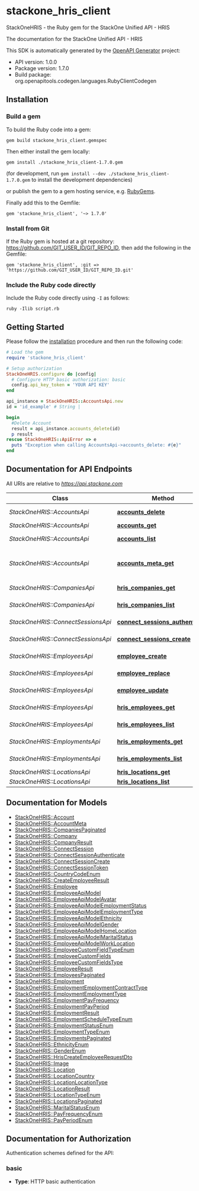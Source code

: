 # stackone_hris_client

StackOneHRIS - the Ruby gem for the StackOne Unified API - HRIS

The documentation for the StackOne Unified API - HRIS

This SDK is automatically generated by the [OpenAPI Generator](https://openapi-generator.tech) project:

- API version: 1.0.0
- Package version: 1.7.0
- Build package: org.openapitools.codegen.languages.RubyClientCodegen

## Installation

### Build a gem

To build the Ruby code into a gem:

```shell
gem build stackone_hris_client.gemspec
```

Then either install the gem locally:

```shell
gem install ./stackone_hris_client-1.7.0.gem
```

(for development, run `gem install --dev ./stackone_hris_client-1.7.0.gem` to install the development dependencies)

or publish the gem to a gem hosting service, e.g. [RubyGems](https://rubygems.org/).

Finally add this to the Gemfile:

    gem 'stackone_hris_client', '~> 1.7.0'

### Install from Git

If the Ruby gem is hosted at a git repository: https://github.com/GIT_USER_ID/GIT_REPO_ID, then add the following in the Gemfile:

    gem 'stackone_hris_client', :git => 'https://github.com/GIT_USER_ID/GIT_REPO_ID.git'

### Include the Ruby code directly

Include the Ruby code directly using `-I` as follows:

```shell
ruby -Ilib script.rb
```

## Getting Started

Please follow the [installation](#installation) procedure and then run the following code:

```ruby
# Load the gem
require 'stackone_hris_client'

# Setup authorization
StackOneHRIS.configure do |config|
  # Configure HTTP basic authorization: basic
  config.api_key_token = 'YOUR API KEY'
end

api_instance = StackOneHRIS::AccountsApi.new
id = 'id_example' # String |

begin
  #Delete Account
  result = api_instance.accounts_delete(id)
  p result
rescue StackOneHRIS::ApiError => e
  puts "Exception when calling AccountsApi->accounts_delete: #{e}"
end

```

## Documentation for API Endpoints

All URIs are relative to *https://api.stackone.com*

Class | Method | HTTP request | Description
------------ | ------------- | ------------- | -------------
*StackOneHRIS::AccountsApi* | [**accounts_delete**](docs/AccountsApi.md#accounts_delete) | **DELETE** /accounts/{id} | Delete Account
*StackOneHRIS::AccountsApi* | [**accounts_get**](docs/AccountsApi.md#accounts_get) | **GET** /accounts/{id} | Get Account
*StackOneHRIS::AccountsApi* | [**accounts_list**](docs/AccountsApi.md#accounts_list) | **GET** /accounts | List Accounts
*StackOneHRIS::AccountsApi* | [**accounts_meta_get**](docs/AccountsApi.md#accounts_meta_get) | **GET** /accounts/{id}/meta | Get meta information of the account
*StackOneHRIS::CompaniesApi* | [**hris_companies_get**](docs/CompaniesApi.md#hris_companies_get) | **GET** /unified/hris/companies/{id} | Get Company
*StackOneHRIS::CompaniesApi* | [**hris_companies_list**](docs/CompaniesApi.md#hris_companies_list) | **GET** /unified/hris/companies | List Companies
*StackOneHRIS::ConnectSessionsApi* | [**connect_sessions_authenticate**](docs/ConnectSessionsApi.md#connect_sessions_authenticate) | **POST** /connect_sessions/authenticate | Authenticate Session
*StackOneHRIS::ConnectSessionsApi* | [**connect_sessions_create**](docs/ConnectSessionsApi.md#connect_sessions_create) | **POST** /connect_sessions | Create Session
*StackOneHRIS::EmployeesApi* | [**employee_create**](docs/EmployeesApi.md#employee_create) | **POST** /unified/hris/employees | Creates an employee
*StackOneHRIS::EmployeesApi* | [**employee_replace**](docs/EmployeesApi.md#employee_replace) | **PUT** /unified/hris/employees/{id} | Replaces an employee
*StackOneHRIS::EmployeesApi* | [**employee_update**](docs/EmployeesApi.md#employee_update) | **PATCH** /unified/hris/employees/{id} | Updates an employee
*StackOneHRIS::EmployeesApi* | [**hris_employees_get**](docs/EmployeesApi.md#hris_employees_get) | **GET** /unified/hris/employees/{id} | Get Employee
*StackOneHRIS::EmployeesApi* | [**hris_employees_list**](docs/EmployeesApi.md#hris_employees_list) | **GET** /unified/hris/employees | List Employees
*StackOneHRIS::EmploymentsApi* | [**hris_employments_get**](docs/EmploymentsApi.md#hris_employments_get) | **GET** /unified/hris/employments/{id} | Get Employment
*StackOneHRIS::EmploymentsApi* | [**hris_employments_list**](docs/EmploymentsApi.md#hris_employments_list) | **GET** /unified/hris/employments | List Employments
*StackOneHRIS::LocationsApi* | [**hris_locations_get**](docs/LocationsApi.md#hris_locations_get) | **GET** /unified/hris/locations/{id} | Get location
*StackOneHRIS::LocationsApi* | [**hris_locations_list**](docs/LocationsApi.md#hris_locations_list) | **GET** /unified/hris/locations | List locations


## Documentation for Models

 - [StackOneHRIS::Account](docs/Account.md)
 - [StackOneHRIS::AccountMeta](docs/AccountMeta.md)
 - [StackOneHRIS::CompaniesPaginated](docs/CompaniesPaginated.md)
 - [StackOneHRIS::Company](docs/Company.md)
 - [StackOneHRIS::CompanyResult](docs/CompanyResult.md)
 - [StackOneHRIS::ConnectSession](docs/ConnectSession.md)
 - [StackOneHRIS::ConnectSessionAuthenticate](docs/ConnectSessionAuthenticate.md)
 - [StackOneHRIS::ConnectSessionCreate](docs/ConnectSessionCreate.md)
 - [StackOneHRIS::ConnectSessionToken](docs/ConnectSessionToken.md)
 - [StackOneHRIS::CountryCodeEnum](docs/CountryCodeEnum.md)
 - [StackOneHRIS::CreateEmployeeResult](docs/CreateEmployeeResult.md)
 - [StackOneHRIS::Employee](docs/Employee.md)
 - [StackOneHRIS::EmployeeApiModel](docs/EmployeeApiModel.md)
 - [StackOneHRIS::EmployeeApiModelAvatar](docs/EmployeeApiModelAvatar.md)
 - [StackOneHRIS::EmployeeApiModelEmploymentStatus](docs/EmployeeApiModelEmploymentStatus.md)
 - [StackOneHRIS::EmployeeApiModelEmploymentType](docs/EmployeeApiModelEmploymentType.md)
 - [StackOneHRIS::EmployeeApiModelEthnicity](docs/EmployeeApiModelEthnicity.md)
 - [StackOneHRIS::EmployeeApiModelGender](docs/EmployeeApiModelGender.md)
 - [StackOneHRIS::EmployeeApiModelHomeLocation](docs/EmployeeApiModelHomeLocation.md)
 - [StackOneHRIS::EmployeeApiModelMaritalStatus](docs/EmployeeApiModelMaritalStatus.md)
 - [StackOneHRIS::EmployeeApiModelWorkLocation](docs/EmployeeApiModelWorkLocation.md)
 - [StackOneHRIS::EmployeeCustomFieldTypeEnum](docs/EmployeeCustomFieldTypeEnum.md)
 - [StackOneHRIS::EmployeeCustomFields](docs/EmployeeCustomFields.md)
 - [StackOneHRIS::EmployeeCustomFieldsType](docs/EmployeeCustomFieldsType.md)
 - [StackOneHRIS::EmployeeResult](docs/EmployeeResult.md)
 - [StackOneHRIS::EmployeesPaginated](docs/EmployeesPaginated.md)
 - [StackOneHRIS::Employment](docs/Employment.md)
 - [StackOneHRIS::EmploymentEmploymentContractType](docs/EmploymentEmploymentContractType.md)
 - [StackOneHRIS::EmploymentEmploymentType](docs/EmploymentEmploymentType.md)
 - [StackOneHRIS::EmploymentPayFrequency](docs/EmploymentPayFrequency.md)
 - [StackOneHRIS::EmploymentPayPeriod](docs/EmploymentPayPeriod.md)
 - [StackOneHRIS::EmploymentResult](docs/EmploymentResult.md)
 - [StackOneHRIS::EmploymentScheduleTypeEnum](docs/EmploymentScheduleTypeEnum.md)
 - [StackOneHRIS::EmploymentStatusEnum](docs/EmploymentStatusEnum.md)
 - [StackOneHRIS::EmploymentTypeEnum](docs/EmploymentTypeEnum.md)
 - [StackOneHRIS::EmploymentsPaginated](docs/EmploymentsPaginated.md)
 - [StackOneHRIS::EthnicityEnum](docs/EthnicityEnum.md)
 - [StackOneHRIS::GenderEnum](docs/GenderEnum.md)
 - [StackOneHRIS::HrisCreateEmployeeRequestDto](docs/HrisCreateEmployeeRequestDto.md)
 - [StackOneHRIS::Image](docs/Image.md)
 - [StackOneHRIS::Location](docs/Location.md)
 - [StackOneHRIS::LocationCountry](docs/LocationCountry.md)
 - [StackOneHRIS::LocationLocationType](docs/LocationLocationType.md)
 - [StackOneHRIS::LocationResult](docs/LocationResult.md)
 - [StackOneHRIS::LocationTypeEnum](docs/LocationTypeEnum.md)
 - [StackOneHRIS::LocationsPaginated](docs/LocationsPaginated.md)
 - [StackOneHRIS::MaritalStatusEnum](docs/MaritalStatusEnum.md)
 - [StackOneHRIS::PayFrequencyEnum](docs/PayFrequencyEnum.md)
 - [StackOneHRIS::PayPeriodEnum](docs/PayPeriodEnum.md)


## Documentation for Authorization


Authentication schemes defined for the API:
### basic

- **Type**: HTTP basic authentication

